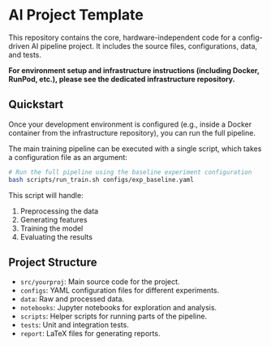 # AI Project Template

This repository contains the core, hardware-independent code for a config-driven AI pipeline project. It includes the source files, configurations, data, and tests.

**For environment setup and infrastructure instructions (including Docker, RunPod, etc.), please see the dedicated infrastructure repository.**

## Quickstart

Once your development environment is configured (e.g., inside a Docker container from the infrastructure repository), you can run the full pipeline.

The main training pipeline can be executed with a single script, which takes a configuration file as an argument:

```bash
# Run the full pipeline using the baseline experiment configuration
bash scripts/run_train.sh configs/exp_baseline.yaml
```

This script will handle:
1.  Preprocessing the data
2.  Generating features
3.  Training the model
4.  Evaluating the results

## Project Structure

- `src/yourproj`: Main source code for the project.
- `configs`: YAML configuration files for different experiments.
- `data`: Raw and processed data.
- `notebooks`: Jupyter notebooks for exploration and analysis.
- `scripts`: Helper scripts for running parts of the pipeline.
- `tests`: Unit and integration tests.
- `report`: LaTeX files for generating reports.

